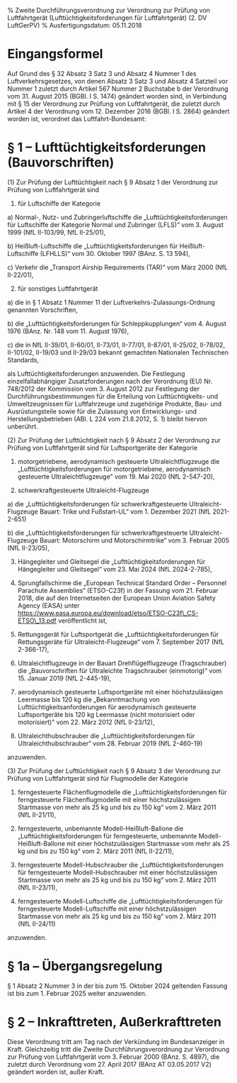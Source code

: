 % Zweite Durchführungsverordnung zur Verordnung zur Prüfung von Luftfahrtgerät (Lufttüchtigkeitsforderungen für Luftfahrtgerät)  (2. DV LuftGerPV)
% Ausfertigungsdatum: 05.11.2018
 
# Eingangsformel

Auf Grund des § 32 Absatz 3 Satz 3 und Absatz 4 Nummer 1 des Luftverkehrsgesetzes, von denen Absatz 3 Satz 3 und Absatz 4 Satzteil vor Nummer 1 zuletzt durch Artikel 567 Nummer 2 Buchstabe b der Verordnung vom 31. August 2015 (BGBl. I S. 1474) geändert worden sind, in Verbindung mit § 15 der Verordnung zur Prüfung von Luftfahrtgerät, die zuletzt durch Artikel 4 der Verordnung vom 12. Dezember 2016 (BGBl. I S. 2864) geändert worden ist, verordnet das Luftfahrt-Bundesamt:

# § 1 – Lufttüchtigkeitsforderungen (Bauvorschriften)

(1) Zur Prüfung der Lufttüchtigkeit nach § 9 Absatz 1 der Verordnung zur Prüfung von Luftfahrtgerät sind

1. für Luftschiffe der Kategorie

a) Normal-, Nutz- und Zubringerluftschiffe die „Lufttüchtigkeitsforderungen für Luftschiffe der Kategorie Normal und Zubringer (LFLS)“ vom 3. August 1999 (NfL II-103/99, NfL II-25/01),

b) Heißluft-Luftschiffe die „Lufttüchtigkeitsforderungen für Heißluft-Luftschiffe (LFHLLS)“ vom 30. Oktober 1997 (BAnz. S. 13 594),

c) Verkehr die „Transport Airship Requirements (TAR)“ vom März 2000 (NfL II-22/01),

2. für sonstiges Luftfahrtgerät

a) die in § 1 Absatz 1 Nummer 11 der Luftverkehrs-Zulassungs-Ordnung genannten Vorschriften,

b) die „Lufttüchtigkeitsforderungen für Schleppkupplungen“ vom 4. August 1976 (BAnz. Nr. 148 vom 11. August 1976),

c) die in NfL II-39/01, II-60/01, II-73/01, II-77/01, II-87/01, II-25/02, II-78/02, II-101/02, II-19/03 und II-29/03 bekannt gemachten Nationalen Technischen Standards,

als Lufttüchtigkeitsforderungen anzuwenden. Die Festlegung einzelfallabhängiger Zusatzforderungen nach der Verordnung (EU) Nr. 748/2012 der Kommission vom 3. August 2012 zur Festlegung der Durchführungsbestimmungen für die Erteilung von Lufttüchtigkeits- und Umweltzeugnissen für Luftfahrzeuge und zugehörige Produkte, Bau- und Ausrüstungsteile sowie für die Zulassung von Entwicklungs- und Herstellungsbetrieben (ABl. L 224 vom 21.8.2012, S. 1) bleibt hiervon unberührt.

(2) Zur Prüfung der Lufttüchtigkeit nach § 9 Absatz 2 der Verordnung zur Prüfung von Luftfahrtgerät sind für Luftsportgeräte der Kategorie

1. motorgetriebene, aerodynamisch gesteuerte Ultraleichtflugzeuge die „Lufttüchtigkeitsforderungen für motorgetriebene, aerodynamisch gesteuerte Ultraleichtflugzeuge" vom 19. Mai 2020 (NfL 2-547-20),

2. schwerkraftgesteuerte Ultraleicht-Flugzeuge

a) die „Lufttüchtigkeitsforderungen für schwerkraftgesteuerte Ultraleicht-Flugzeuge Bauart: Trike und Fußstart-UL“ vom 1. Dezember 2021 (NfL 2021-2-651)

b) die „Lufttüchtigkeitsforderungen für schwerkraftgesteuerte Ultraleicht-Flugzeuge Bauart: Motorschirm und Motorschirmtrike“ vom 3. Februar 2005 (NfL II-23/05),

3. Hängegleiter und Gleitsegel die „Lufttüchtigkeitsforderungen für Hängegleiter und Gleitsegel“ vom 23. Mai 2024 (NfL 2024-2-785),

4. Sprungfallschirme die „European Technical Standard Order – Personnel Parachute Assemblies“ (ETSO-C23f) in der Fassung vom 21. Februar 2018, die auf den Internetseiten der European Union Aviation Safety Agency (EASA) unter https://www.easa.europa.eu/download/etso/ETSO-C23f\_CS-ETSO\_13.pdf veröffentlicht ist,

5. Rettungsgerät für Luftsportgerät die „Lufttüchtigkeitsforderungen für Rettungsgeräte für Ultraleicht-Flugzeuge“ vom 7. September 2017 (NfL 2-366-17),

6. Ultraleichtflugzeuge in der Bauart Drehflügelflugzeuge (Tragschrauber) die „Bauvorschriften für Ultraleichte Tragschrauber (einmotorig)“ vom 15. Januar 2019 (NfL 2-445-19),

7. aerodynamisch gesteuerte Luftsportgeräte mit einer höchstzulässigen Leermasse bis 120 kg die „Bekanntmachung von Lufttüchtigkeitsanforderungen für aerodynamisch gesteuerte Luftsportgeräte bis 120 kg Leermasse (nicht motorisiert oder motorisiert)" vom 22. März 2012 (NfL II-23/12),

8. Ultraleichthubschrauber die „Lufttüchtigkeitsforderungen für Ultraleichthubschrauber“ vom 28. Februar 2019 (NfL 2-460-19)

anzuwenden.

(3) Zur Prüfung der Lufttüchtigkeit nach § 9 Absatz 3 der Verordnung zur Prüfung von Luftfahrtgerät sind für Flugmodelle der Kategorie

1. ferngesteuerte Flächenflugmodelle die „Lufttüchtigkeitsforderungen für ferngesteuerte Flächenflugmodelle mit einer höchstzulässigen Startmasse von mehr als 25 kg und bis zu 150 kg“ vom 2. März 2011 (NfL II-21/11),

2. ferngesteuerte, unbemannte Modell-Heißluft-Ballone die „Lufttüchtigkeitsforderungen für ferngesteuerte, unbemannte Modell-Heißluft-Ballone mit einer höchstzulässigen Startmasse vom mehr als 25 kg und bis zu 150 kg“ vom 2. März 2011 (NfL II-22/11),

3. ferngesteuerte Modell-Hubschrauber die „Lufttüchtigkeitsforderungen für ferngesteuerte Modell-Hubschrauber mit einer höchstzulässigen Startmasse von mehr als 25 kg und bis zu 150 kg“ vom 2. März 2011 (NfL II-23/11),

4. ferngesteuerte Modell-Luftschiffe die „Lufttüchtigkeitsforderungen für ferngesteuerte Modell-Luftschiffe mit einer höchstzulässigen Startmasse von mehr als 25 kg und bis zu 150 kg“ vom 2. März 2011 (NfL II-24/11)

anzuwenden.

# § 1a – Übergangsregelung

§ 1 Absatz 2 Nummer 3 in der bis zum 15. Oktober 2024 geltenden Fassung ist bis zum 1. Februar 2025 weiter anzuwenden.

# § 2 – Inkrafttreten, Außerkrafttreten

Diese Verordnung tritt am Tag nach der Verkündung im Bundesanzeiger in Kraft. Gleichzeitig tritt die Zweite Durchführungsverordnung zur Verordnung zur Prüfung von Luftfahrtgerät vom 3. Februar 2000 (BAnz. S. 4897), die zuletzt durch Verordnung vom 27. April 2017 (BAnz AT 03.05.2017 V2) geändert worden ist, außer Kraft.
